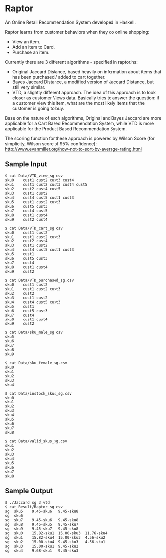 Raptor
======

An Online Retail Recommendation System developed in Haskell.

Raptor learns from customer behaviors when they do online shopping: 
- View an item.
- Add an item to Card. 
- Purchase an item.

Currently there are 3 different algorithms - specified in raptor.hs:
- Original Jaccard Distance, based heavily on information about items that has been purchased / added to cart together.
- Bayes Jaccard Distance, a modified version of Jaccard Distance, but still very similar.
- VTD, a slightly different approach. The idea of this approach is to look closer as customer Views data. 
Basically tries to answer the question: if a customer view this item, what are the most likely items that the customer is going to buy.

Base on the nature of each algorithms, Original and Bayes Jaccard are more applicable for a Cart Based Recommendation System, while VTD is more  applicable for the Product Based Recommendation System.

The scoring function for these approach is powered by Wilson Score (for simplicity, Wilson score of 95% confidence):
http://www.evanmiller.org/how-not-to-sort-by-average-rating.html


Sample Input
---------

    $ cat Data/VTD_view_sg.csv 
    sku0	cust1 cust2 cust3 cust4
    sku1	cust1 cust2 cust3 cust4 cust5
    sku2	cust2 cust4 cust5
    sku3	cust1 cust2
    sku4	cust4 cust5 cust1 cust3
    sku5	cust1 cust2 cust3
    sku6	cust5 cust3
    sku7	cust4 cust5
    sku8	cust1 cust4
    sku9	cust2 cust4

    $ cat Data/VTD_cart_sg.csv 
    sku0	cust1 cust2
    sku1	cust1 cust2 cust3
    sku2	cust2 cust4
    sku3	cust1 cust2
    sku4	cust4 cust5 cust1 cust3
    sku5	cust1
    sku6	cust5 cust3
    sku7	cust4
    sku8	cust1 cust4
    sku9	cust2

    $ cat Data/VTD_purchased_sg.csv 
    sku0	cust1 cust2
    sku1	cust1 cust2 cust3
    sku2	cust2
    sku3	cust1 cust2
    sku4	cust4 cust5 cust3
    sku5	cust1
    sku6	cust5 cust3
    sku7	cust4
    sku8	cust1 cust4
    sku9	cust2

    $ cat Data/sku_male_sg.csv 
    sku5
    sku6
    sku7
    sku8
    sku9

    $ cat Data/sku_female_sg.csv 
    sku0
    sku1
    sku2
    sku3
    sku4

    $ cat Data/instock_skus_sg.csv 
    sku0
    sku1
    sku2
    sku3
    sku4
    sku5
    sku6
    sku7
    sku8

    $ cat Data/valid_skus_sg.csv 
    sku1
    sku2
    sku3
    sku4
    sku5
    sku6
    sku7
    sku8

Sample Output
-----------

    $ ./Jaccard sg 3 vtd
    $ cat Result/Raptor_sg.csv 
    sg	sku5	9.45-sku6	9.45-sku8
    sg	sku6	
    sg	sku7	9.45-sku6	9.45-sku8
    sg	sku8	9.45-sku5	9.45-sku7
    sg	sku9	9.45-sku7	9.45-sku8
    sg	sku0	15.82-sku1	15.00-sku3	11.76-sku4
    sg	sku1	15.82-sku4	15.00-sku3	4.56-sku2
    sg	sku2	15.00-sku4	9.45-sku3	4.56-sku1
    sg	sku3	15.00-sku1	9.45-sku2
    sg	sku4	9.68-sku1	9.45-sku3

